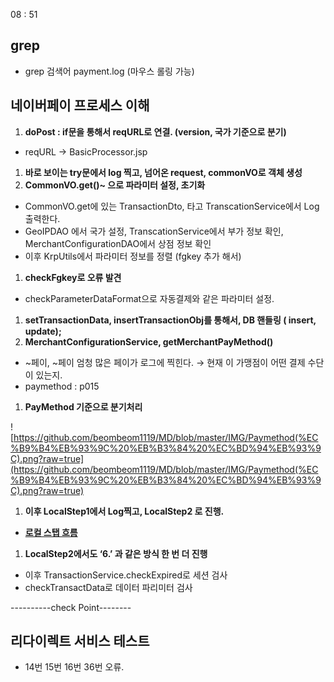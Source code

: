 08 : 51

## grep

- grep 검색어 payment.log  (마우스 롤링 가능)

## 네이버페이 프로세스 이해

1. **doPost : if문을 통해서 reqURL로 연결. (version, 국가 기준으로 분기)**
- reqURL → BasicProcessor.jsp
1. **바로 보이는 try문에서 log 찍고, 넘어온 request, commonVO로 객체 생성**
2. **CommonVO.get()~ 으로 파라미터 설정, 초기화**
- CommonVO.get에 있는 TransactionDto, 타고 TranscationService에서 Log 출력한다.
- GeoIPDAO 에서 국가 설정, TranscationService에서 부가 정보 확인, MerchantConfigurationDAO에서 상점 정보 확인
- 이후 KrpUtils에서 파라미터 정보를 정렬 (fgkey 추가 해서)
1. **checkFgkey로 오류 발견**
- checkParameterDataFormat으로 자동결제와 같은 파라미터 설정.
1. **setTransactionData, insertTransactionObj를 통해서, DB 핸들링 ( insert, update);**
2. **MerchantConfigurationService, getMerchantPayMethod()** 
- ~페이, ~페이 엄청 많은 페이가 로그에 찍힌다.  → 현재 이 가맹점이 어떤 결제 수단이 있는지.
- paymethod : p015
1. **PayMethod 기준으로 분기처리**

![https://github.com/beombeom1119/MD/blob/master/IMG/Paymethod(%EC%B9%B4%EB%93%9C%20%EB%B3%84%20%EC%BD%94%EB%93%9C).png?raw=true](https://github.com/beombeom1119/MD/blob/master/IMG/Paymethod(%EC%B9%B4%EB%93%9C%20%EB%B3%84%20%EC%BD%94%EB%93%9C).png?raw=true)

1. **이후 LocalStep1에서 Log찍고, LocalStep2 로 진행.**

- [**로컬 스탭 흐름**](https://www.notion.so/8af6ebce2cf5479ebb8497cd92946ce4)

1. **LocalStep2에서도 ‘6.’ 과 같은 방식 한 번 더 진행**
- 이후 TransactionService.checkExpired로 세션 검사
- checkTransactData로 데이터 파리미터 검사

----------check Point--------

## 리다이렉트 서비스 테스트

- 14번 15번 16번 36번 오류.


